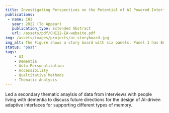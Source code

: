 ```yaml
---
title: Investigating Perspectives on the Potential of AI Powered Interfaces for People with Dementia
publications:
 - name: CHI
   year: 2022 (To Appear)
   publication_type: Extended Abstract
   url: /assets/pdf/CHI22-EA-website.pdf
img: /assets/images/projects/ai-storyboard.jpg
img_alt: The Figure shows a story board with six panels. Panel 1 has Bob, an older adult with dementia who is in front of a laptop that he uses to pass his free time. Panel 2 describes him experiencing a foggy moment where things on his screen no longer make sense, Panel 3 describes that he is trying to work through the confusion but nothing he does seems to help. Panel 4 visualizes an AI on the laptop that recognizes Bob struggling with the content on the interface. In Panel 5, the AI adjusts the display to be more accessible in some way for his changing cognitive ability. Panel 6 shows that Bob is now able to continue using his device for entertainment even during his foggy moment.
status: "past"
tags:
	- AI
	- Dementia
	- Auto Personalization
	- Accessibility
	- Qualtitative Methods
	- Thematic Analysis
---
```

Led a secondary thematic anaylsis of data from interviews with people living with dementia to discuss future directions for the design of AI-driven adaptive interfaces for supporting different types of memory.
